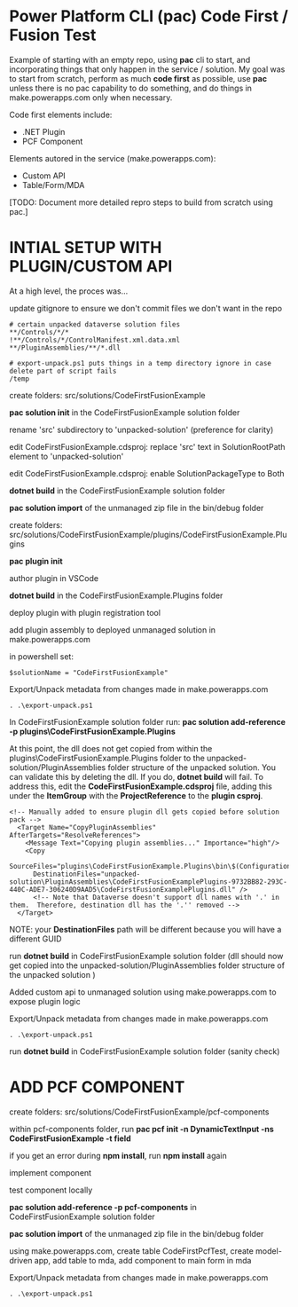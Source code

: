 # Power Platform CLI (pac) Code First / Fusion Test
Example of starting with an empty repo, using **pac** cli to start, and incorporating things that only happen in the service / solution. My goal was to start from scratch, perform as much **code first** as possible, use **pac** unless there is no pac capability to do something, and do things in make.powerapps.com only when necessary.  

Code first elements include:
* .NET Plugin
* PCF Component

Elements autored in the service (make.powerapps.com):
* Custom API
* Table/Form/MDA

[TODO: Document more detailed repro steps to build from scratch using pac.]

# INTIAL SETUP WITH PLUGIN/CUSTOM API
At a high level, the proces was...

update gitignore to ensure we don't commit files we don't want in the repo
```
# certain unpacked dataverse solution files
**/Controls/*/*
!**/Controls/*/ControlManifest.xml.data.xml
**/PluginAssemblies/**/*.dll

# export-unpack.ps1 puts things in a temp directory ignore in case delete part of script fails
/temp
```

create folders: src/solutions/CodeFirstFusionExample

**pac solution init** in the CodeFirstFusionExample solution folder

rename 'src' subdirectory to 'unpacked-solution' (preference for clarity)

edit CodeFirstFusionExample.cdsproj: replace 'src' text in SolutionRootPath element to 'unpacked-solution'

edit CodeFirstFusionExample.cdsproj: enable SolutionPackageType to Both

**dotnet build** in the CodeFirstFusionExample solution folder

**pac solution import** of the unmanaged zip file in the bin/debug folder

create folders: src/solutions/CodeFirstFusionExample/plugins/CodeFirstFusionExample.Plugins

**pac plugin init**

author plugin in VSCode

**dotnet build** in the CodeFirstFusionExample.Plugins folder

deploy plugin with plugin registration tool

add plugin assembly to deployed unmanaged solution in make.powerapps.com

in powershell set:
```
$solutionName = "CodeFirstFusionExample"
```

Export/Unpack metadata from changes made in make.powerapps.com
```
. .\export-unpack.ps1
```

In CodeFirstFusionExample solution folder run: **pac solution add-reference -p plugins\CodeFirstFusionExample.Plugins**

At this point, the dll does not get copied from within the plugins\CodeFirstFusionExample.Plugins folder to the unpacked-solution/PluginAssemblies folder structure of the unpacked solution.  You can validate this by deleting the dll.  If you do, **dotnet build** will fail. To address this, edit the **CodeFirstFusionExample.cdsproj** file, adding this under the **ItemGroup** with the **ProjectReference** to the **plugin csproj**.
```
<!-- Manually added to ensure plugin dll gets copied before solution pack -->
  <Target Name="CopyPluginAssemblies" AfterTargets="ResolveReferences">
    <Message Text="Copying plugin assemblies..." Importance="high"/>
    <Copy
      SourceFiles="plugins\CodeFirstFusionExample.Plugins\bin\$(Configuration)\$(TargetFramework)\CodeFirstFusionExample.Plugins.dll"
      DestinationFiles="unpacked-solution\PluginAssemblies\CodeFirstFusionExamplePlugins-9732BB82-293C-440C-ADE7-306240D9AAD5\CodeFirstFusionExamplePlugins.dll" />
      <!-- Note that Dataverse doesn't support dll names with '.' in them.  Therefore, destination dll has the '.'' removed -->
  </Target>
```
NOTE: your **DestinationFiles** path will be different because you will have a different GUID

run **dotnet build** in CodeFirstFusionExample solution folder (dll should now get copied into the unpacked-solution/PluginAssemblies folder structure of the unpacked solution )

Added custom api to unmanaged solution using make.powerapps.com to expose plugin logic

Export/Unpack metadata from changes made in make.powerapps.com
```
. .\export-unpack.ps1
```

run **dotnet build** in CodeFirstFusionExample solution folder (sanity check)

# ADD PCF COMPONENT

create folders: src/solutions/CodeFirstFusionExample/pcf-components

within pcf-components folder, run **pac pcf init -n DynamicTextInput -ns CodeFirstFusionExample -t field**

if you get an error during **npm install**, run **npm install** again

implement component

test component locally

**pac solution add-reference -p pcf-components** in CodeFirstFusionExample solution folder

**pac solution import** of the unmanaged zip file in the bin/debug folder

using make.powerapps.com, create table CodeFirstPcfTest, create model-driven app, add table to mda, add component to main form in mda

Export/Unpack metadata from changes made in make.powerapps.com
```
. .\export-unpack.ps1
```